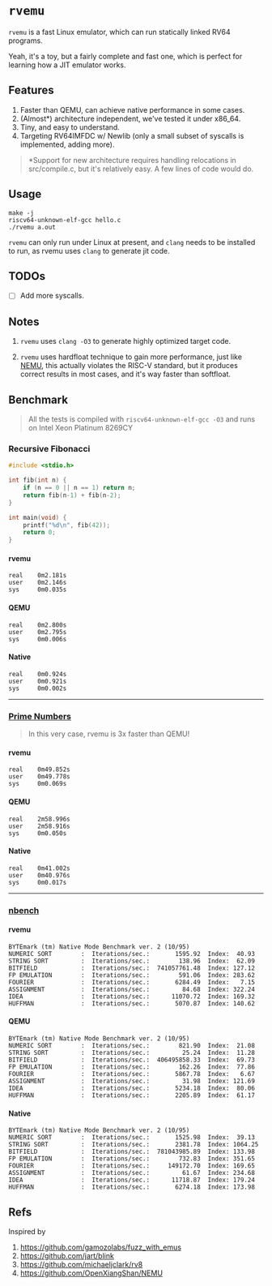 # `rvemu`

`rvemu` is a fast Linux emulator, which can run statically linked RV64 programs.

Yeah, it's a toy, but a fairly complete and fast one, which is perfect for learning how a JIT emulator works.

## Features

1. Faster than QEMU, can achieve native performance in some cases.
2. (Almost*) architecture independent, we've tested it under x86_64.
3. Tiny, and easy to understand.
4. Targeting RV64IMFDC w/ Newlib (only a small subset of syscalls is implemented, adding more).

> *Support for new architecture requires handling relocations in src/compile.c, but it's relatively easy. A few lines of code would do.

## Usage

```
make -j
riscv64-unknown-elf-gcc hello.c
./rvemu a.out
```

`rvemu` can only run under Linux at present, and `clang` needs to be installed to run, as rvemu uses `clang` to generate jit code.

## TODOs

- [ ] Add more syscalls.

## Notes

1. `rvemu` uses `clang -O3` to generate highly optimized target code.

2. `rvemu` uses hardfloat technique to gain more performance, just like [NEMU](https://github.com/OpenXiangShan/NEMU), this actually violates the RISC-V standard, but it produces correct results in most cases, and it's way faster than softfloat.


## Benchmark

> All the tests is compiled with `riscv64-unknown-elf-gcc -O3` and runs on Intel Xeon Platinum 8269CY

### Recursive Fibonacci

```c
#include <stdio.h>

int fib(int n) {
    if (n == 0 || n == 1) return n;
    return fib(n-1) + fib(n-2);
}

int main(void) {
    printf("%d\n", fib(42));
    return 0;
}
```

#### rvemu

```
real    0m2.181s
user    0m2.146s
sys     0m0.035s
```

#### QEMU

```
real    0m2.800s
user    0m2.795s
sys     0m0.006s
```

#### Native

```
real    0m0.924s
user    0m0.921s
sys     0m0.002s
```

---

### [Prime Numbers](https://github.com/tsoding/prime-benchmark/blob/master/prime.c)

> In this very case, rvemu is 3x faster than QEMU!

#### rvemu

```
real    0m49.852s
user    0m49.778s
sys     0m0.069s
```

#### QEMU

```
real    2m58.996s
user    2m58.916s
sys     0m0.050s
```

#### Native

```
real    0m41.002s
user    0m40.976s
sys     0m0.017s
```

---

### [nbench](https://github.com/nfinit/ansibench/tree/master/nbench)

#### rvemu

```
BYTEmark (tm) Native Mode Benchmark ver. 2 (10/95)
NUMERIC SORT        :  Iterations/sec.:       1595.92  Index:  40.93
STRING SORT         :  Iterations/sec.:        138.96  Index:  62.09
BITFIELD            :  Iterations/sec.:  741057761.48  Index: 127.12
FP EMULATION        :  Iterations/sec.:        591.06  Index: 283.62
FOURIER             :  Iterations/sec.:       6284.49  Index:   7.15
ASSIGNMENT          :  Iterations/sec.:         84.68  Index: 322.24
IDEA                :  Iterations/sec.:      11070.72  Index: 169.32
HUFFMAN             :  Iterations/sec.:       5070.87  Index: 140.62
```

#### QEMU

```
BYTEmark (tm) Native Mode Benchmark ver. 2 (10/95)
NUMERIC SORT        :  Iterations/sec.:        821.90  Index:  21.08
STRING SORT         :  Iterations/sec.:         25.24  Index:  11.28
BITFIELD            :  Iterations/sec.:  406495858.33  Index:  69.73
FP EMULATION        :  Iterations/sec.:        162.26  Index:  77.86
FOURIER             :  Iterations/sec.:       5867.78  Index:   6.67
ASSIGNMENT          :  Iterations/sec.:         31.98  Index: 121.69
IDEA                :  Iterations/sec.:       5234.18  Index:  80.06
HUFFMAN             :  Iterations/sec.:       2205.89  Index:  61.17
```

#### Native

```
BYTEmark (tm) Native Mode Benchmark ver. 2 (10/95)
NUMERIC SORT        :  Iterations/sec.:       1525.98  Index:  39.13
STRING SORT         :  Iterations/sec.:       2381.78  Index: 1064.25
BITFIELD            :  Iterations/sec.:  781043985.89  Index: 133.98
FP EMULATION        :  Iterations/sec.:        732.83  Index: 351.65
FOURIER             :  Iterations/sec.:     149172.70  Index: 169.65
ASSIGNMENT          :  Iterations/sec.:         61.67  Index: 234.68
IDEA                :  Iterations/sec.:      11718.87  Index: 179.24
HUFFMAN             :  Iterations/sec.:       6274.18  Index: 173.98
```

## Refs

Inspired by

1. https://github.com/gamozolabs/fuzz_with_emus
2. https://github.com/jart/blink
3. https://github.com/michaeljclark/rv8
4. https://github.com/OpenXiangShan/NEMU
